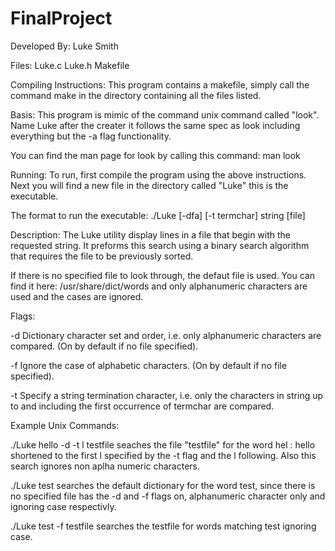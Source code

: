 # FinalProject

Developed By:
   Luke Smith

Files:
   Luke.c
   Luke.h
   Makefile

Compiling Instructions:
   This program contains a makefile, simply call the command make in the directory 
   containing all the files listed. 

Basis:
   This program is mimic of the command unix command called "look". Name Luke after 
   the creater it follows the same spec as look including everything but the -a flag
   functionality. 

   You can find the man page for look by calling this command:
      man look

Running:
   To run, first compile the program using the above instructions. Next you will find
   a new file in the directory called "Luke" this is the executable. 

   The format to run the executable:
      ./Luke [-dfa] [-t termchar] string [file]

Description:
   The Luke utility display lines in a file that begin with the requested string. It
   preforms this search using a binary search algorithm that requires the file to be 
   previously sorted.

   If there is no specified file to look through, the defaut file is used. You can
   find it here: /usr/share/dict/words and only alphanumeric characters are used and
   the cases are ignored.

   Flags:
   
   -d    Dictionary character set and order, i.e. only alphanumeric characters are 
         compared. (On by default if no file specified).

   -f    Ignore the case of alphabetic characters. (On by default if no file 
         specified).

   -t    Specify a string termination character, i.e. only the characters in string 
         up to and including the first occurrence of termchar are compared.

Example Unix Commands:

   ./Luke hello -d -t l testfile
      seaches the file "testfile" for the word hel : hello shortened to the first l
      specified by the -t flag and the l following. Also this search ignores non
      aplha numeric characters.
   
   ./Luke test
      searches the default dictionary for the word test, since there is no specified
      file has the -d and -f flags on, alphanumeric character only and ignoring case
      respectivly.

   ./Luke test -f testfile
      searches the testfile for words matching test ignoring case.
